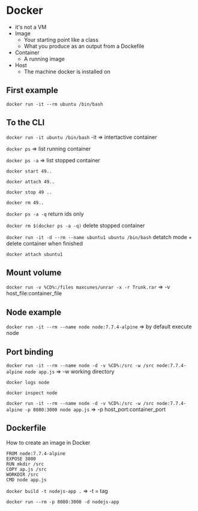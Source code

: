 # Docker

* it's not a VM
* Image
    * Your starting point like a class 
    * What you produce as an output from a Dockefile
* Container
    * A running image
* Host
    * The machine docker is installed on 

## First example
`docker run -it --rm ubuntu /bin/bash`

## To the CLI
`docker run -it ubuntu /bin/bash`
-it => intertactive container

`docker ps`
=> list running container

`docker ps -a`
=> list stopped container

`docker start 49..`

`docker attach 49..`

`docker stop 49 ..`

`docker rm 49..`

`docker ps -a -q` return ids only

`docker rm $(docker ps -a -q)` delete stopped container

`docker run -it -d --rm --name ubuntu1 ubuntu /bin/bash` detatch mode + delete container when finished

`docker attach ubuntu1`
## Mount volume
`docker run -v %CD%:/files maxcunes/unrar -x -r Trunk.rar` => -v host_file:container_file

## Node example
`docker run -it --rm --name node node:7.7.4-alpine`
=> by default execute node

## Port binding
`docker run -it --rm --name node -d -v %CD%:/src -w /src node:7.7.4-alpine node app.js` => -w working directory

`docker logs node`

`docker inspect node`

`docker run -it --rm --name node -d -v %CD%:/src -w /src node:7.7.4-alpine -p 8080:3000 node app.js` => -p host_port:container_port

## Dockerfile
How to create an image in Docker
```docker
FROM node:7.7.4-alpine
EXPOSE 3000
RUN mkdir /src
COPY ap.js /src
WORKDIR /src
CMD node app.js
```
`docker build -t nodejs-app .` => -t = tag

`docker run --rm -p 8080:3000 -d nodejs-app`

